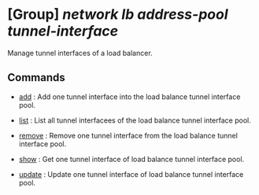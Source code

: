 # [Group] _network lb address-pool tunnel-interface_

Manage tunnel interfaces of a load balancer.

## Commands

- [add](/Commands/network/lb/address-pool/tunnel-interface/_add.md)
: Add one tunnel interface into the load balance tunnel interface pool.

- [list](/Commands/network/lb/address-pool/tunnel-interface/_list.md)
: List all tunnel interfacees of the load balance tunnel interface pool.

- [remove](/Commands/network/lb/address-pool/tunnel-interface/_remove.md)
: Remove one tunnel interface from the load  balance tunnel interface pool.

- [show](/Commands/network/lb/address-pool/tunnel-interface/_show.md)
: Get one tunnel interface of load balance tunnel interface pool.

- [update](/Commands/network/lb/address-pool/tunnel-interface/_update.md)
: Update one tunnel interface of load balance tunnel interface pool.

